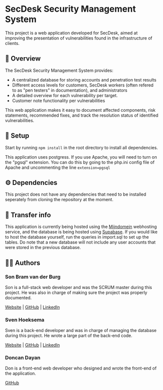 # SecDesk Security Management System

This project is a web application developed for SecDesk, aimed at improving the presentation of vulnerabilities found in the infrastructure of clients.

## 📖 Overview

The SecDesk Security Management System provides:

-   A centralized database for storing accounts and penetration test results
-   Different access levels for customers, SecDesk workers (often refered to as "pen testers" in documentation), and administrators
-   A detailed overview for each vulnerability per target.
-   Customer note functionality per vulnerabilities

This web application makes it easy to document affected components, risk statements, recommended fixes, and track the resolution status of identified vulnerabilities.

## 🔧 Setup

Start by running `npm install` in the root directory to install all dependencies.

This application uses postgress. If you use Apache, you will need to turn on the "pgsql" extension. You can do this by going to the php.ini config file of Apache and uncommenting the line `extension=pgsql`

## ⚙️ Dependencies

This project does not have any dependencies that need to be installed seperately from cloning the repository at the moment.

## 📄 Transfer info

This application is currently being hosted using the [Mijndomein](https://www.mijndomein.nl/) webhosting service, and the database is being hosted using [Supabase](https://supabase.com/). If you would like to host the database yourself, run the queries in import.sql to set up the tables. Do note that a new database will not include any user accounts that were stored in the previous database.

## 🧑‍💻 Authors

### Son Bram van der Burg

Son is a full-stack web developer and was the SCRUM master during this project. He was also in charge of making sure the project was properly documented.

[Website](https://vdburg.site/) | [GitHub](https://github.com/Penguin-09) | [LinkedIn](https://www.linkedin.com/in/son-bram/)

### Sven Hoeksema

Sven is a back-end developer and was in charge of managing the database during this project. He wrote a large part of the back-end code.

[Website](https://snevver.nl/) | [GitHub](https://github.com/Snevver) | [LinkedIn](https://www.linkedin.com/in/sven-hoeksema/)

### Doncan Dayan

Don is a front-end web developer who designed and wrote the front-end of the application.

[GitHub](https://github.com/donbithub)
